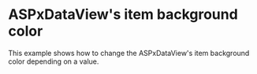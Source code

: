 # ASPxDataView's item background color


<p>This example shows how to change the ASPxDataView's item background color depending on a value.</p>

<br/>


